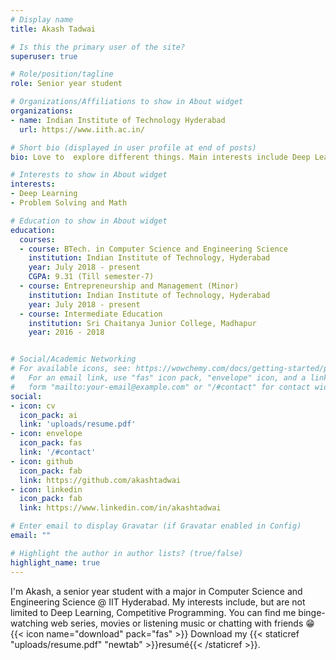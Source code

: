 ```yaml
---
# Display name
title: Akash Tadwai

# Is this the primary user of the site?
superuser: true

# Role/position/tagline
role: Senior year student

# Organizations/Affiliations to show in About widget
organizations:
- name: Indian Institute of Technology Hyderabad
  url: https://www.iith.ac.in/

# Short bio (displayed in user profile at end of posts)
bio: Love to  explore different things. Main interests include Deep Learning and Competitive Programming. 

# Interests to show in About widget
interests:
- Deep Learning
- Problem Solving and Math

# Education to show in About widget
education:
  courses:
  - course: BTech. in Computer Science and Engineering Science
    institution: Indian Institute of Technology, Hyderabad
    year: July 2018 - present
    CGPA: 9.31 (Till semester-7)
  - course: Entrepreneurship and Management (Minor)
    institution: Indian Institute of Technology, Hyderabad
    year: July 2018 - present
  - course: Intermediate Education
    institution: Sri Chaitanya Junior College, Madhapur
    year: 2016 - 2018 


# Social/Academic Networking
# For available icons, see: https://wowchemy.com/docs/getting-started/page-builder/#icons
#   For an email link, use "fas" icon pack, "envelope" icon, and a link in the
#   form "mailto:your-email@example.com" or "/#contact" for contact widget.
social:
- icon: cv
  icon_pack: ai
  link: 'uploads/resume.pdf'
- icon: envelope
  icon_pack: fas
  link: '/#contact'
- icon: github
  icon_pack: fab
  link: https://github.com/akashtadwai
- icon: linkedin
  icon_pack: fab
  link: https://www.linkedin.com/in/akashtadwai

# Enter email to display Gravatar (if Gravatar enabled in Config)
email: ""

# Highlight the author in author lists? (true/false)
highlight_name: true
---
```


I'm Akash, a senior year student with a major in Computer Science and Engineering Science @ IIT Hyderabad. My interests include, but are not limited to Deep Learning, Competitive Programming. 
You can find me binge-watching web series, movies or listening music or chatting with friends 😁
{{< icon name="download" pack="fas" >}} Download my {{< staticref "uploads/resume.pdf" "newtab" >}}resumé{{< /staticref >}}.
